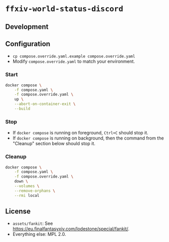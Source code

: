 # `ffxiv-world-status-discord`

## Development

## Configuration

* `cp compose.override.yaml.example compose.override.yaml`
* Modify `compose.override.yaml` to match your environment.

### Start

```sh
docker compose \
    -f compose.yaml \
    -f compose.override.yaml \
    up \
    --abort-on-container-exit \
    --build
```

### Stop

* If `docker compose` is running on foreground, `Ctrl+C` should stop it.
* If `docker compose` is running on background, then the command from the "Cleanup" section below should stop it.

### Cleanup

```sh
docker compose \
    -f compose.yaml \
    -f compose.override.yaml \
    down \
    --volumes \
    --remove-orphans \
    --rmi local
```

## License

* `assets/fankit`: See <https://eu.finalfantasyxiv.com/lodestone/special/fankit/>.
* Everything else: MPL 2.0.
